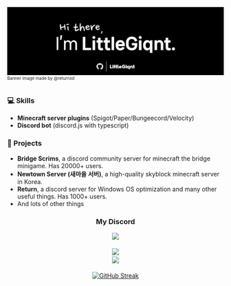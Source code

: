 <img src="https://github.com/littlegiqnt/littlegiqnt/blob/main/banner.png?raw=true" />
<sup><sup>Banner image made by @returnxd</sup></sup>

### 💻 Skills
- **Minecraft server plugins** (Spigot/Paper/Bungeecord/Velocity)
- **Discord bot** (discord.js with typescript)

### 🚀 Projects
- **Bridge Scrims**, a discord community server for minecraft the bridge minigame. Has 20000+ users.
- **Newtown Server (새마을 서버)**, a high-quality skyblock minecraft server in Korea.
- **Return**, a discord server for Windows OS optimization and many other useful things. Has 1000+ users.
- And lots of other things

<div align="center">
  <h3>My Discord</h3>
  <a href="https://discord.com/users/454927000490999809">
    <img src="https://lanyard.cnrad.dev/api/454927000490999809?showDisplayName=true&idleMessage=Doin'%20nothing%20special%20rn%20:P">
  </a>
  <br /><br />
  <a href="https://skillicons.dev">
    <img height=30 src="https://skillicons.dev/icons?i=js,ts,nodejs,java,kotlin,python,c,cpp,html,css,tailwind,php" />
    <br />
    <img height=30 src="https://skillicons.dev/icons?i=aws,nginx,git,github,vscode,idea,vim,docker,kubernetes,mysql,mongodb,postgres" />
  </a>
  <br /><br />
  <a href="https://git.io/streak-stats">
    <picture>
      <source
        srcset="https://streak-stats.demolab.com?user=littlegiqnt&theme=tokyonight"
        media="(prefers-color-scheme: dark)"
      />
      <source
        srcset="https://streak-stats.demolab.com?user=littlegiqnt"
        media="(prefers-color-scheme: light), (prefers-color-scheme: no-preference)"
      />
      <img height=200 alt="GitHub Streak" />
    </picture>
  </a>
</div>
